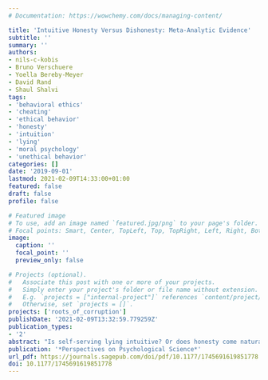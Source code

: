 ```yaml
---
# Documentation: https://wowchemy.com/docs/managing-content/

title: 'Intuitive Honesty Versus Dishonesty: Meta-Analytic Evidence'
subtitle: ''
summary: ''
authors:
- nils-c-kobis
- Bruno Verschuere
- Yoella Bereby-Meyer
- David Rand
- Shaul Shalvi
tags:
- 'behavioral ethics'
- 'cheating'
- 'ethical behavior'
- 'honesty'
- 'intuition'
- 'lying'
- 'moral psychology'
- 'unethical behavior'
categories: []
date: '2019-09-01'
lastmod: 2021-02-09T14:33:00+01:00
featured: false
draft: false
profile: false

# Featured image
# To use, add an image named `featured.jpg/png` to your page's folder.
# Focal points: Smart, Center, TopLeft, Top, TopRight, Left, Right, BottomLeft, Bottom, BottomRight.
image:
  caption: ''
  focal_point: ''
  preview_only: false

# Projects (optional).
#   Associate this post with one or more of your projects.
#   Simply enter your project's folder or file name without extension.
#   E.g. `projects = ["internal-project"]` references `content/project/deep-learning/index.md`.
#   Otherwise, set `projects = []`.
projects: ['roots_of_corruption']
publishDate: '2021-02-09T13:32:59.779259Z'
publication_types:
- '2'
abstract: "Is self-serving lying intuitive? Or does honesty come naturally? Many experiments have manipulated reliance on intuition in behavioral-dishonesty tasks, with mixed  results. We present two meta-analyses (with evidential value) testing whether an intuitive mind-set affects the proportion of liars ( k = 73; n = 12,711) and the magnitude of lying ( k = 50; n = 6,473). The results indicate that when dishonesty harms abstract others, promoting intuition causes more people to lie, log odds ratio = 0.38, p = .0004, and people to lie more, Hedges's g = 0.26, p textless .0001. However, when dishonesty inflicts harm on concrete others, promoting intuition has no significant effect on dishonesty ( p textgreater .63). We propose one potential explanation: The intuitive appeal of prosociality may cancel out the intuitive selfish appeal of dishonesty, suggesting that the social consequences of lying could be a promising key to the riddle of intuition's role in honesty. We discuss limitations such as the relatively unbalanced distribution of studies using concrete versus abstract victims and the overall large interstudy heterogeneity." 
publication: '*Perspectives on Psychological Science*'
url_pdf: https://journals.sagepub.com/doi/pdf/10.1177/1745691619851778
doi: 10.1177/1745691619851778
---
```

